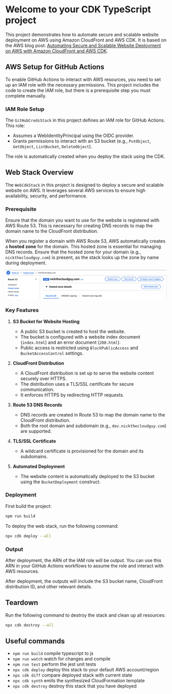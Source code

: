# Welcome to your CDK TypeScript project

This project demonstrates how to automate secure and scalable website deployment on AWS using Amazon CloudFront and AWS CDK. It is based on the AWS blog post: [Automating Secure and Scalable Website Deployment on AWS with Amazon CloudFront and AWS CDK](https://aws.amazon.com/blogs/apn/automating-secure-and-scalable-website-deployment-on-aws-with-amazon-cloudfront-and-aws-cdk/).


## AWS Setup for GitHub Actions

To enable GitHub Actions to interact with AWS resources, you need to set up an IAM role with the necessary permissions. This project includes the code to create the IAM role, but there is a prerequisite step you must complete manually.

### IAM Role Setup

The `GitHubCredsStack` in this project defines an IAM role for GitHub Actions. This role:

- Assumes a WebIdentityPrincipal using the OIDC provider.
- Grants permissions to interact with an S3 bucket (e.g., `PutObject`, `GetObject`, `ListBucket`, `DeleteObject`).

The role is automatically created when you deploy the stack using the CDK.

## Web Stack Overview

The `WebCdkStack` in this project is designed to deploy a secure and scalable website on AWS. It leverages several AWS services to ensure high availability, security, and performance.

### Prerequisite

Ensure that the domain you want to use for the website is registered with AWS Route 53. This is necessary for creating DNS records to map the domain name to the CloudFront distribution.

When you register a domain with AWS Route 53, AWS automatically creates a **hosted zone** for the domain. This hosted zone is essential for managing DNS records. Ensure that the hosted zone for your domain (e.g., `nickthecloudguy.com`) is present, as the stack looks up the zone by name during deployment.

![hosted-zone](./images/hosted-zone.png)

### Key Features

1. **S3 Bucket for Website Hosting**
   - A public S3 bucket is created to host the website.
   - The bucket is configured with a website index document (`index.html`) and an error document (`200.html`).
   - Public access is restricted using `BlockPublicAccess` and `BucketAccessControl` settings.

2. **CloudFront Distribution**
   - A CloudFront distribution is set up to serve the website content securely over HTTPS.
   - The distribution uses a TLS/SSL certificate for secure communication.
   - It enforces HTTPS by redirecting HTTP requests.

3. **Route 53 DNS Records**
   - DNS records are created in Route 53 to map the domain name to the CloudFront distribution.
   - Both the root domain and subdomain (e.g., `dev.nickthecloudguy.com`) are supported.

4. **TLS/SSL Certificate**
   - A wildcard certificate is provisioned for the domain and its subdomains.

5. **Automated Deployment**
   - The website content is automatically deployed to the S3 bucket using the `BucketDeployment` construct.

### Deployment

First build the project:

```bash
npm run build
```

To deploy the web stack, run the following command:

```bash
npx cdk deploy --all
```


### Output

After deployment, the ARN of the IAM role will be output. You can use this ARN in your GitHub Actions workflows to assume the role and interact with AWS resources.

After deployment, the outputs will include the S3 bucket name, CloudFront distribution ID, and other relevant details.

## Teardown

Run the following command to destroy the stack and clean up all resources:

```bash
npx cdk destroy --all
```

## Useful commands

* `npm run build`   compile typescript to js
* `npm run watch`   watch for changes and compile
* `npm run test`    perform the jest unit tests
* `npx cdk deploy`  deploy this stack to your default AWS account/region
* `npx cdk diff`    compare deployed stack with current state
* `npx cdk synth`   emits the synthesized CloudFormation template
* `npx cdk destroy`  destroy this stack that you have deployed